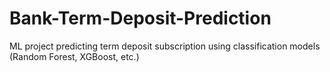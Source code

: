 # Bank-Term-Deposit-Prediction
ML project predicting term deposit subscription using classification models (Random Forest, XGBoost, etc.)
